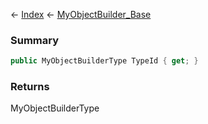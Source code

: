 ← [Index](Api-Index) ← [MyObjectBuilder_Base](VRage.ObjectBuilders.MyObjectBuilder_Base)

### Summary

```csharp
public MyObjectBuilderType TypeId { get; }
```

### Returns

MyObjectBuilderType

